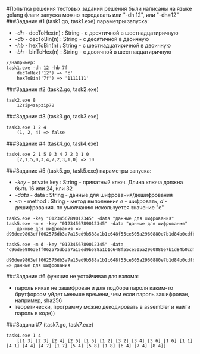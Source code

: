 #Попытка решения тестовых заданий
решения были написаны на языке golang
флаги запуска можно передавать или "-dh 12", или "-dh=12"
###Задание #1 (task1.go, task1.exe)
параметры запуска:
* _-dh_ - decToHex(n) : String - с десятичной в шестнадцатиричную
* _-db_ - decToBin(n) : String - с десятичной в двоичную
* _-hb_ - hexToBin(n) : String - c шестнадцатиричной в двоичную
* _-bh_ - binToHex(n) : String - с двоичной в шестнадцатиричную
```
//Например:
task1.exe -dh 12 -hb 7f
    decToHex('12') => 'c'
    hexToBin('7f') => '1111111'
```
###Задание #2 (task2.go, task2.exe)
```    
task2.exe 8
    12zip4zapzip78
```
###Задание #3 (task3.go, task3.exe) 
```
task3.exe 1 2 4
    (1, 2, 4) => false
```     
###Задание #4 (task4.go, task4.exe) 
```
task4.exe 2 1 5 0 3 4 7 2 3 1 0
    [2,1,5,0,3,4,7,2,3,1,0] => 10
```
###Задание #5 (task5.go, task5.exe) 
параметры запуска:
* _-key_ - private key : String - приватный ключ. Длина ключа должна быть 16 или 24, или 32
* _-data_ - data : String - данные для шифрования/дешифрования
* _-m_ - method : String - метод выполнения _e_ - шифровать, _d_ - дешифрования. по умолчанию искользуется значение "e"
```
task5.exe -key "0123456789012345" -data "данные для шифрования"
task5.exe -m e -key "0123456789012345" -data "данные для шифрования"
    данные для шифрования => d96dee9863eff062575db3a7a15ed9b588a1b1c648f55ce505a2960880e7b1d84b0cdfb70d4ae712aba3ddf973d83d564914f2e77fc9fbfebe43792fb0fb04dda6678183

task5.exe -m d -key "0123456789012345" -data "d96dee9863eff062575db3a7a15ed9b588a1b1c648f55ce505a2960880e7b1d84b0cdfb70d4ae712aba3ddf973d83d564914f2e77fc9fbfebe43792fb0fb04dda6678183"
    d96dee9863eff062575db3a7a15ed9b588a1b1c648f55ce505a2960880e7b1d84b0cdfb70d4ae712aba3ddf973d83d564914f2e77fc9fbfebe43792fb0fb04dda6678183 => данные для шифрования
```
###Задание #6
функция не устойчивая для взлома:  
* пароль никак не зашифрован и для подбора пароля каким-то брутфорсом уйдет меньше времени, чем если пароль зашифрован, например, sha256
* теоретически, программу можно декодировать в assembler и найти пароль в коде)) 
        
###Задача #7 (task7.go, task7.exe)
```
task4.exe 1 4
    [[1 3] [2 3] [2 4] [2 5] [1 5] [1 2] [3 2] [3 4] [3 6] [1 6] [1 1] [4 1] [4 4] [4 7] [1 7] [5 4] [5 8] [1 8] [6 4] [7 4] [8 4]]
```

